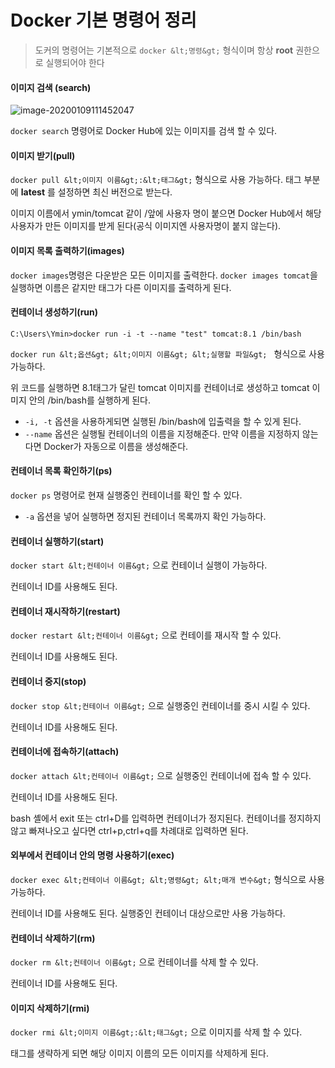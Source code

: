 # Docker 기본 명령어 정리

> 도커의 명령어는 기본적으로 `docker &lt;명령&gt;` 형식이며 항상 **root** 권한으로 실행되어야 한다



#### 이미지 검색 (search)

<img src="C:\Users\Ymin\AppData\Roaming\Typora\typora-user-images\image-20200109111452047.png" alt="image-20200109111452047"  />

`docker search` 명령어로 Docker Hub에 있는 이미지를 검색 할 수 있다. 



#### 이미지 받기(pull)

`docker pull &lt;이미지 이름&gt;:&lt;태그&gt;` 형식으로 사용 가능하다. 태그 부분에 **latest** 를 설정하면 최신 버전으로 받는다.

이미지 이름에서 ymin/tomcat 같이 /앞에 사용자 명이 붙으면 Docker Hub에서 해당 사용자가 만든 이미지를 받게 된다(공식 이미지엔 사용자명이 붙지 않는다).



#### 이미지 목록 출력하기(images)

`docker images`명령은 다운받은 모든 이미지를 출력한다. `docker images tomcat`을 실행하면 이름은 같지만 태그가 다른 이미지를 출력하게 된다.



#### 컨테이너 생성하기(run)

```shell
C:\Users\Ymin>docker run -i -t --name "test" tomcat:8.1 /bin/bash
```

`docker run &lt;옵션&gt; &lt;이미지 이름&gt; &lt;실행할 파일&gt; `  형식으로 사용 가능하다.

위 코드를 실행하면 8.1태그가 달린 tomcat 이미지를 컨테이너로 생성하고 tomcat 이미지 안의 /bin/bash를 실행하게 된다. 

* `-i, -t` 옵션을 사용하게되면 실행된 /bin/bash에 입출력을 할 수 있게 된다.
* `--name` 옵션은 실행될 컨테이너의 이름을 지정해준다. 만약 이름을 지정하지 않는다면 Docker가 자동으로 이름을 생성해준다. 



#### 컨테이너 목록 확인하기(ps)

`docker ps` 명령어로 현재 실행중인 컨테이너를 확인 할 수 있다. 

* `-a` 옵션을 넣어 실행하면 정지된 컨테이너 목록까지 확인 가능하다.



#### 컨테이너 실행하기(start)

`docker start &lt;컨테이너 이름&gt;` 으로 컨테이너 실행이 가능하다.

컨테이너 ID를 사용해도 된다. 



#### 컨테이너 재시작하기(restart)

`docker restart &lt;컨테이너 이름&gt;` 으로 컨테이를 재시작 할 수 있다.

컨테이너 ID를 사용해도 된다.



#### 컨테이너 중지(stop)

`docker stop &lt;컨테이너 이름&gt;`  으로 실행중인 컨테이너를 중시 시킬 수 있다.

컨테이너 ID를 사용해도 된다.



#### 컨테이너에 접속하기(attach)

`docker attach &lt;컨테이너 이름&gt;` 으로 실행중인 컨테이너에 접속 할 수 있다.

컨테이너 ID를 사용해도 된다.

bash 셸에서 exit 또는 ctrl+D를 입력하면 컨테이너가 정지된다. 컨테이너를 정지하지 않고 빠져나오고 싶다면 ctrl+p,ctrl+q를 차례대로 입력하면 된다.



#### 외부에서 컨테이너 안의 명령 사용하기(exec)

`docker exec &lt;컨테이너 이름&gt; &lt;명령&gt; &lt;매개 변수&gt;` 형식으로 사용 가능하다.

컨테이너 ID를 사용해도 된다. 실행중인 컨테이너 대상으로만 사용 가능하다.



#### 컨테이너 삭제하기(rm)

`docker rm &lt;컨테이너 이름&gt;` 으로 컨테이너를 삭제 할 수 있다.

컨테이너 ID를 사용해도 된다.



#### 이미지 삭제하기(rmi)

`docker rmi &lt;이미지 이름&gt;:&lt;태그&gt;` 으로 이미지를 삭제 할 수 있다.

태그를 생략하게 되면 해당 이미지 이름의 모든 이미지를 삭제하게 된다.
